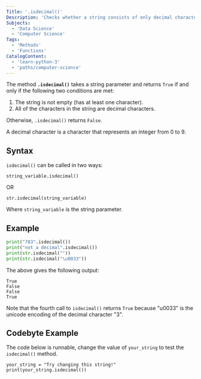 ```yaml
---
Title: '.isdecimal()'
Description: 'Checks whether a string consists of only decimal characters.'
Subjects:
  - 'Data Science'
  - 'Computer Science'
Tags:
  - 'Methods'
  - 'Functions'
CatalogContent:
  - 'learn-python-3'
  - 'paths/computer-science'
---
```


The method **`.isdecimal()`** takes a string parameter and returns `True` if and only if the following two conditions are met:

1. The string is not empty (has at least one character).
2. All of the characters in the string are decimal characters.

Otherwise, `.isdecimal()` returns `False`.

A decimal character is a character that represents an integer from 0 to 9.

## Syntax

`isdecimal()` can be called in two ways:

```pseudo
string_variable.isdecimal()
```

OR

```pseudo
str.isdecimal(string_variable)
```

Where `string_variable` is the string parameter.

## Example

```python
print("783".isdecimal())
print("not a decimal".isdecimal())
print(str.isdecimal(""))
print(str.isdecimal("\u0033"))
```

The above gives the following output:

```shell
True
False
False
True
```

Note that the fourth call to `isdecimal()` returns `True` because "u0033" is the unicode encoding of the decimal character "3".

## Codebyte Example

The code below is runnable, change the value of `your_string` to test the `isdecimal()` method.

```codebyte\python
your_string = "Try changing this string!"
print(your_string.isdecimal())
```